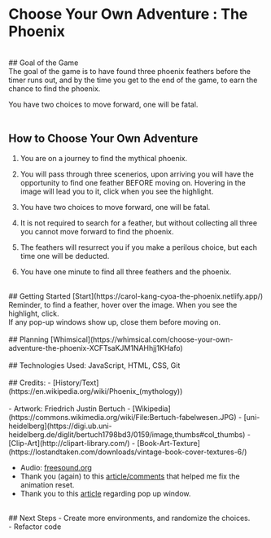# Choose Your Own Adventure : The Phoenix

<!-- SCREENSHOT -->
<br>
## Goal of the Game<br>
The goal of the game is to have found three phoenix feathers before the timer runs out, and by the time you get to the end of the game, to earn the chance to find the phoenix.<br>

You have two choices to move forward, one will be fatal.<br>
<br>
## How to Choose Your Own Adventure
 1. You are on a journey to find the mythical phoenix.<br>

 2. You will pass through three scenerios, upon arriving you will have the opportunity to find one feather BEFORE moving on. Hovering in the image will lead you to it, click when you see the highlight.<br>

 3. You have two choices to move forward, one will be fatal.<br>

 4. It is not required to search for a feather, but without collecting all three you cannot move forward to find the phoenix.<br>

 5. The feathers will resurrect you if you make a perilous choice, but each time one will be deducted.<br>

 6. You have one minute to find all three feathers and the phoenix.<br>
<br>
## Getting Started
[Start](https://carol-kang-cyoa-the-phoenix.netlify.app/) <br>
Reminder, to find a feather, hover over the image.  When you see the highlight, click.<br>
If any pop-up windows show up, close them before moving on.<br>
<br>
## Planning
[Whimsical](https://whimsical.com/choose-your-own-adventure-the-phoenix-XCFTsaKJM1NAHhjj1KHafo)<br>
<br>
## Technologies Used:
JavaScript, HTML, CSS, Git<br>
<br>
## Credits:
- [History/Text](https://en.wikipedia.org/wiki/Phoenix_(mythology))<br>
<br>
- Artwork: Friedrich Justin Bertuch
  - [Wikipedia](https://commons.wikimedia.org/wiki/File:Bertuch-fabelwesen.JPG)
  - [uni-heidelberg](https://digi.ub.uni-heidelberg.de/diglit/bertuch1798bd3/0159/image,thumbs#col_thumbs)
  - [Clip-Art](http://clipart-library.com/)
  - [Book-Art-Texture](https://lostandtaken.com/downloads/vintage-book-cover-textures-6/)

- Audio: [freesound.org](https://freesound.org/people/angelkunev/sounds/561287/)
- Thank you (again) to this [article/comments](https://css-tricks.com/restart-css-animation/) that helped me fix the animation reset.
- Thank you to this [article](https://www.quackit.com/javascript/popup_windows.cfm) regarding pop up window.
<br>
## Next Steps
- Create more environments, and randomize the choices.<br>
- Refactor code<br>
